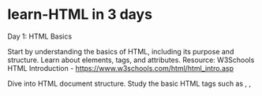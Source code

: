 # learn-HTML in 3 days


Day 1: HTML Basics

Start by understanding the basics of HTML, including its purpose and structure. Learn about elements, tags, and attributes.
Resource: W3Schools HTML Introduction - https://www.w3schools.com/html/html_intro.asp

Dive into HTML document structure. Study the basic HTML tags such as <html>, <head>, <title>, and <body>. Understand how they form the skeleton of an HTML page.
Resource: MDN Web Docs - HTML Basics - https://developer.mozilla.org/en-US/docs/Learn/Getting_started_with_the_web/HTML_basics

Learn about text formatting and semantic elements. Explore how to add headings, paragraphs, lists, and links to your web pages.
Resource: Codecademy HTML Course - https://www.codecademy.com/learn/learn-html

Day 2: HTML Forms and Tables

Focus on HTML forms. Understand how to create input fields, checkboxes, radio buttons, dropdown menus, and submit buttons. Learn how to handle form submission.
Resource: W3Schools HTML Forms - https://www.w3schools.com/html/html_forms.asp

Study HTML tables. Learn how to create tables, define headers, and format table cells. Understand how to merge cells and add captions to tables.
Resource: MDN Web Docs - HTML Tables - https://developer.mozilla.org/en-US/docs/Learn/HTML/Tables

Day 3: HTML Images, Multimedia, and Advanced Topics

Explore HTML images. Learn how to add images to your web pages, resize them, and provide alternate text for accessibility.
Resource: W3Schools HTML Images - https://www.w3schools.com/html/html_images.asp

Understand how to embed multimedia content like videos and audio using HTML. Learn about the <video> and <audio> elements and how to control playback.
Resource: MDN Web Docs - HTML Video and Audio - https://developer.mozilla.org/en-US/docs/Learn/HTML/Multimedia_and_embedding/Video_and_audio_content

Get familiar with more advanced HTML topics like iframes, semantic markup, and HTML5 features. Explore concepts like <canvas>, <article>, <header>, <footer>, and more.
Resource: HTML.com - Advanced HTML Topics - https://html.com/advanced/



This roadmap was created by CHATGPT to challenge myself , its not 3 days yet , i was not able to follow the road map  properly , i used w3school and almot learnd all tags in it the first day , in the second day i  was bzy with college and i tried to build my own landing page and i was able to do it with some help and i am also creating a login page , its better to learn like this , so in my experience it is possible to learn HTML in 3 days (if u have some basic understanding ).  my html css journey has just started :) , will update everyting , keep learning , its never too late , bye 
